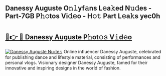 ## Danessy Auguste O𝚗𝚕yf𝚊ns L𝚎a𝚔ed N𝚞𝚍es - Part-7GB P𝚑𝚘tos Vi𝚍𝚎o - H𝚘𝚝 Part L𝚎a𝚔s yec0h

# <h2><a href="http://kfdocl.oniu.top/?m=Danessy+Auguste">🔗👉 🔴 Danessy Auguste P𝚑ot𝚘𝚜 V𝚒d𝚎o</a></h2>

[![Danessy Auguste Nu𝚍e𝚜](https://i.imgur.com/0qMVB7G.gif)](http://kfdocl.oniu.top/?m=Danessy+Auguste)
Online influencer Danessy Auguste, celebrated for publishing dance and lifestyle material, consisting of performances and personal vlogs. Visionary designer Danessy Auguste, famed for their innovative and inspiring designs in the world of fashion.  
